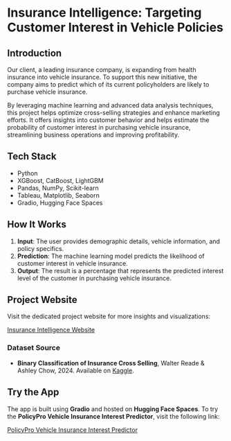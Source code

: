 # Insurance Intelligence: Targeting Customer Interest in Vehicle Policies

## Introduction

Our client, a leading insurance company, is expanding from health insurance into vehicle insurance. To support this new initiative, the company aims to predict which of its current policyholders are likely to purchase vehicle insurance.

By leveraging machine learning and advanced data analysis techniques, this project helps optimize cross-selling strategies and enhance marketing efforts. It offers insights into customer behavior and helps estimate the probability of customer interest in purchasing vehicle insurance, streamlining business operations and improving profitability.

## Tech Stack

- Python
- XGBoost, CatBoost, LightGBM
- Pandas, NumPy, Scikit-learn
- Tableau, Matplotlib, Seaborn
- Gradio, Hugging Face Spaces

## How It Works

1. **Input**: The user provides demographic details, vehicle information, and policy specifics.
2. **Prediction**: The machine learning model predicts the likelihood of customer interest in vehicle insurance.
3. **Output**: The result is a percentage that represents the predicted interest level of the customer in purchasing vehicle insurance.

## Project Website

Visit the dedicated project website for more insights and visualizations:

[Insurance Intelligence Website](https://insurance-intelligence.my.canva.site/)

### Dataset Source

- **Binary Classification of Insurance Cross Selling**, Walter Reade & Ashley Chow, 2024. Available on [Kaggle](https://www.kaggle.com/datasets).

## Try the App

The app is built using **Gradio** and hosted on **Hugging Face Spaces**. To try the **PolicyPro Vehicle Insurance Interest Predictor**, visit the following link:

[PolicyPro Vehicle Insurance Interest Predictor](https://huggingface.co/spaces/anshul257/PolicyPro_Vehicle_Insurance_Interest_Predictor/blob/main/app.py)
